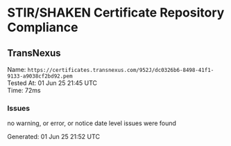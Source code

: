 # STIR/SHAKEN Certificate Repository Compliance

## TransNexus

Name: `https://certificates.transnexus.com/952J/dc0326b6-8498-41f1-9133-a9038cf2bd92.pem`\
Tested At: 01 Jun 25 21:45 UTC\
Time: 72ms

### Issues

no warning, or error, or notice date level issues were found

Generated: 01 Jun 25 21:52 UTC